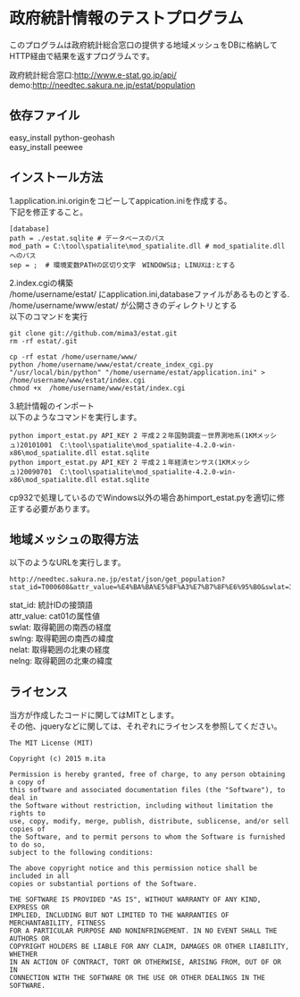 政府統計情報のテストプログラム
==========
このプログラムは政府統計総合窓口の提供する地域メッシュをDBに格納してHTTP経由で結果を返すプログラムです。  

政府統計総合窓口:http://www.e-stat.go.jp/api/
demo:http://needtec.sakura.ne.jp/estat/population

依存ファイル
-------------
easy_install python-geohash  
easy_install peewee  

インストール方法
-----------------
1.application.ini.originをコピーしてappication.iniを作成する。  
下記を修正すること。  

    [database]
    path = ./estat.sqlite # データべースのパス
    mod_path = C:\tool\spatialite\mod_spatialite.dll # mod_spatialite.dllへのパス
    sep = ;  # 環境変数PATHの区切り文字　WINDOWSは; LINUXは:とする

2.index.cgiの構築  
/home/username/estat/ にapplication.ini,databaseファイルがあるものとする.  
/home/username/www/estat/ が公開さきのディレクトリとする  
以下のコマンドを実行

    git clone git://github.com/mima3/estat.git 
    rm -rf estat/.git

    cp -rf estat /home/username/www/
    python /home/username/www/estat/create_index_cgi.py "/usr/local/bin/python" "/home/username/estat/application.ini" > /home/username/www/estat/index.cgi
    chmod +x  /home/username/www/estat/index.cgi

3.統計情報のインポート  
以下のようなコマンドを実行します。  

    python import_estat.py API_KEY 2 平成２２年国勢調査－世界測地系(1KMメッシュ)20101001  C:\tool\spatialite\mod_spatialite-4.2.0-win-x86\mod_spatialite.dll estat.sqlite
    python import_estat.py API_KEY 2 平成２１年経済センサス(1KMメッシュ)20090701  C:\tool\spatialite\mod_spatialite-4.2.0-win-x86\mod_spatialite.dll estat.sqlite

cp932で処理しているのでWindows以外の場合あhimport_estat.pyを適切に修正する必要があります。  


地域メッシュの取得方法
--------------------
以下のようなURLを実行します。

    http://needtec.sakura.ne.jp/estat/json/get_population?stat_id=T000608&attr_value=%E4%BA%BA%E5%8F%A3%E7%B7%8F%E6%95%B0&swlat=35.503426100823496&swlng=139.53192492382811&nelat=35.83811583873688&nelng=140.08124133007811

stat_id: 統計IDの接頭語  
attr_value: cat01の属性値  
swlat: 取得範囲の南西の経度  
swlng: 取得範囲の南西の緯度  
nelat: 取得範囲の北東の経度  
nelng: 取得範囲の北東の緯度  

ライセンス
-------------
当方が作成したコードに関してはMITとします。  
その他、jqueryなどに関しては、それぞれにライセンスを参照してください。

    The MIT License (MIT)

    Copyright (c) 2015 m.ita

    Permission is hereby granted, free of charge, to any person obtaining a copy of
    this software and associated documentation files (the "Software"), to deal in
    the Software without restriction, including without limitation the rights to
    use, copy, modify, merge, publish, distribute, sublicense, and/or sell copies of
    the Software, and to permit persons to whom the Software is furnished to do so,
    subject to the following conditions:

    The above copyright notice and this permission notice shall be included in all
    copies or substantial portions of the Software.

    THE SOFTWARE IS PROVIDED "AS IS", WITHOUT WARRANTY OF ANY KIND, EXPRESS OR
    IMPLIED, INCLUDING BUT NOT LIMITED TO THE WARRANTIES OF MERCHANTABILITY, FITNESS
    FOR A PARTICULAR PURPOSE AND NONINFRINGEMENT. IN NO EVENT SHALL THE AUTHORS OR
    COPYRIGHT HOLDERS BE LIABLE FOR ANY CLAIM, DAMAGES OR OTHER LIABILITY, WHETHER
    IN AN ACTION OF CONTRACT, TORT OR OTHERWISE, ARISING FROM, OUT OF OR IN
    CONNECTION WITH THE SOFTWARE OR THE USE OR OTHER DEALINGS IN THE SOFTWARE.

